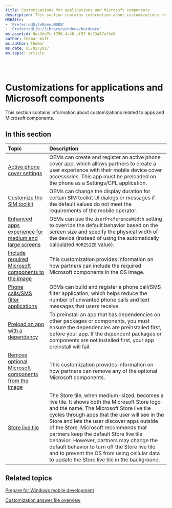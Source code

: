```yaml
---
title: Customizations for applications and Microsoft components
description: This section contains information about customizations related to apps and Microsoft components.
MSHAttr:
- 'PreferredSiteName:MSDN'
- 'PreferredLib:/library/windows/hardware'
ms.assetid: 0ec3de7c-f796-4c48-af57-8e73a87af3e5
author: themar-msft
ms.author: themar
ms.date: 05/02/2017
ms.topic: article


---
```

# Customizations for applications and Microsoft components

This section contains information about customizations related to apps and Microsoft components.

## In this section

| Topic                                 | Description                                                                                   |
|:--------------------------------------|:----------------------------------------------------------------------------------------------|
| [Active phone cover settings](active-phone-cover-settings.md) | OEMs can create and register an active phone cover app, which allows partners to create a user experience with their mobile device cover accessories. This app must be preloaded on the phone as a Settings/CPL application.  |
| [Customize the SIM toolkit](customize-the-sim-toolkit.md) | OEMs can change the display duration for certain SIM toolkit UI dialogs or messages if the default values do not meet the requirements of the mobile operator.    |
| [Enhanced apps experience for medium and large screens](enhanced-apps-experience-for-medium-and-large-screens.md) | OEMs can use the `UserPreferenceWidth` setting to override the default behavior based on the screen size and specify the physical width of the device (instead of using the automatically calculated `HORZSIZE` value). |
| [Include required Microsoft components to the image](include-required-microsoft-components-to-the-image.md)   | This customization provides information on how partners can include the required Microsoft components in the OS image.    |
| [Phone calls/SMS filter applications](phone-callsms-filter-applications.md)   | OEMs can build and register a phone call/SMS filter application, which helps reduce the number of unwanted phone calls and text messages that users receive.  |
| [Preload an app with a dependency](preload-an-app-with-a-dependency.md)   | To preinstall an app that has dependencies on other packages or components, you must ensure the dependencies are preinstalled first, before your app. If the dependent packages or components are not installed first, your app preinstall will fail.   |
| [Remove optional Microsoft components from the image](remove-optional-microsoft-components-from-the-image.md) | This customization provides information on how partners can remove any of the optional Microsoft components.  |
| [Store live tile](store-live-tile.md) | The Store tile, when medium-sized, becomes a live tile. It shows both the Microsoft Store logo and the name. The Microsoft Store live tile cycles through apps that the user will see in the Store and lets the user discover apps outside of the Store. Microsoft recommends that partners keep the default Store live tile behavior. However, partners may change the default behavior to turn off the Store live tile and to prevent the OS from using cellular data to update the Store live tile in the background.  |

## Related topics

[Prepare for Windows mobile development](https://docs.microsoft.com/en-us/windows-hardware/manufacture/mobile/preparing-for-windows-mobile-development)

[Customization answer file overview](https://docs.microsoft.com/en-us/windows-hardware/customize/mobile/mcsf/customization-answer-file)
